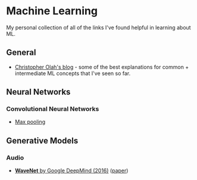 # Machine Learning

My personal collection of all of the links I've found helpful in learning about ML.

## General

* [Christopher Olah's blog](http://colah.github.io/) - some of the best explanations for common + intermediate ML concepts that I've seen so far.

## Neural Networks

### Convolutional Neural Networks

* [Max pooling](https://www.quora.com/What-is-max-pooling-in-convolutional-neural-networks)

## Generative Models

### Audio

* [**WaveNet** by Google DeepMind (2016)](https://deepmind.com/blog/wavenet-generative-model-raw-audio/) ([paper](https://arxiv.org/pdf/1609.03499.pdf))
